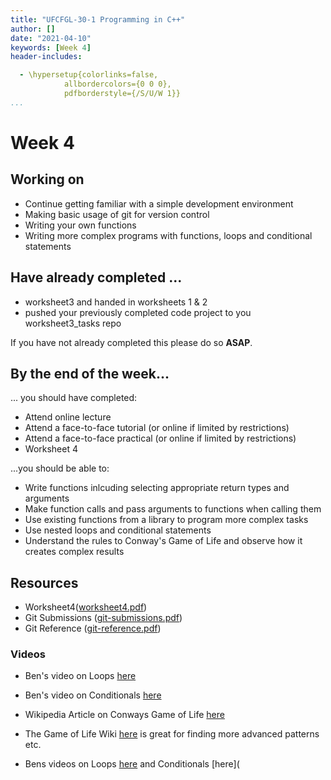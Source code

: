 ```yaml
---
title: "UFCFGL-30-1 Programming in C++"
author: []
date: "2021-04-10"
keywords: [Week 4]
header-includes:

  - \hypersetup{colorlinks=false,
            allbordercolors={0 0 0},
            pdfborderstyle={/S/U/W 1}}
...
```



# Week 4

## Working on

- Continue getting familiar with a simple development environment 
- Making basic usage of git for version control
- Writing your own functions
- Writing more complex programs with functions, loops and conditional statements

## Have already completed ...

*  worksheet3 and handed in worksheets 1 & 2
* pushed your previously completed code project to you worksheet3_tasks repo

If you have not already completed this please do so **ASAP**.

## By the end of the week...

... you should have completed:

* Attend online lecture
* Attend a face-to-face tutorial (or online if limited by restrictions)
* Attend a face-to-face practical (or online if limited by restrictions)
* Worksheet 4

...you should be able to:

- Write functions inlcuding selecting appropriate return types and arguments
- Make function calls and pass arguments to functions when calling them
- Use existing functions from a library to program more complex tasks
- Use nested loops and conditional statements
- Understand the rules to Conway's Game of Life and observe how it creates complex results



## Resources

- Worksheet4([worksheet4.pdf](https://blackboard.uwe.ac.uk/webapps/blackboard/execute/content/file?cmd=view&mode=designer&content_id=_7827502_1&course_id=_334236_1))
- Git Submissions ([git-submissions.pdf](https://blackboard.uwe.ac.uk/bbcswebdav/pid-7785849-dt-content-rid-19938520_2/xid-19938520_2))
- Git Reference ([git-reference.pdf](https://blackboard.uwe.ac.uk/bbcswebdav/pid-7785850-dt-content-rid-19938521_2/xid-19938521_2))

### Videos

- Ben's video on Loops [here](https://uwe.cloud.panopto.eu/Panopto/Pages/Viewer.aspx?id=e8c401e0-8d01-4b3d-ae20-ac5201055a31&instance=Blackboard)
- Ben's video on Conditionals [here](https://uwe.cloud.panopto.eu/Panopto/Pages/Viewer.aspx?id=0748132a-18f4-4135-aca0-ac520105598b&instance=Blackboard)
- Wikipedia Article on Conways Game of Life [here](https://en.wikipedia.org/wiki/Conway%27s_Game_of_Life)

- The Game of Life Wiki [here](https://www.conwaylife.com/wiki/Main_Page) is great for finding more advanced patterns etc.
- Bens videos on Loops [here](https://uwe.cloud.panopto.eu/Panopto/Pages/Viewer.aspx?id=e8c401e0-8d01-4b3d-ae20-ac5201055a31&instance=Blackboard) and Conditionals [here](

